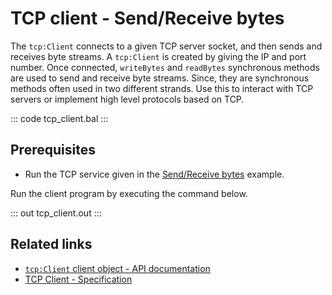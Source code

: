 # TCP client - Send/Receive bytes

The `tcp:Client` connects to a given TCP server socket, and then sends and receives byte streams. A `tcp:Client` is created by giving the IP and port number. Once connected, `writeBytes` and `readBytes` synchronous methods are used to send and receive byte streams. Since, they are synchronous methods often used in two different strands. Use this to interact with TCP servers or implement high level protocols based on TCP.

::: code tcp_client.bal :::

## Prerequisites
- Run the TCP service given in the [Send/Receive bytes](/learn/by-example/tcp-listener/) example.

Run the client program by executing the command below.

::: out tcp_client.out :::

## Related links
- [`tcp:Client` client object - API documentation](https://lib.ballerina.io/ballerina/tcp/latest/clients/Client)
- [TCP Client - Specification](/spec/tcp/#4-client)
